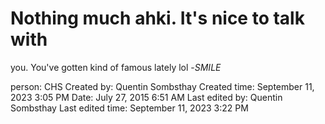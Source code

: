 # Nothing much ahki. It's nice to talk with
you. You've gotten kind of famous lately lol -*SMILE*

person: CHS
Created by: Quentin Sombsthay
Created time: September 11, 2023 3:05 PM
Date: July 27, 2015 6:51 AM
Last edited by: Quentin Sombsthay
Last edited time: September 11, 2023 3:22 PM